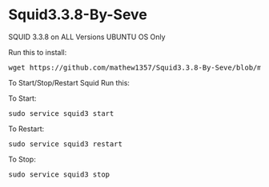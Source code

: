 # Squid3.3.8-By-Seve
SQUID 3.3.8 on ALL Versions UBUNTU OS Only

Run this to install: 

<pre>
wget https://github.com/mathew1357/Squid3.3.8-By-Seve/blob/main/install-squidward && chmod +x install-squidward && ./install-squidward.sh
</pre>

To Start/Stop/Restart Squid Run this:

To Start:
<pre>sudo service squid3 start</pre>

To Restart:
<pre>sudo service squid3 restart</pre>

To Stop:
<pre>sudo service squid3 stop</pre>
